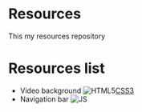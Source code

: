 # Resources
This my resources repository

# Resources list
- Video background ![HTML5](https://i.imgur.com/1S1VxSL.png)[CSS3](https://i.imgur.com/kBVYh8D.png)
- Navigation bar ![JS](https://i.imgur.com/ard0rOo.png)
